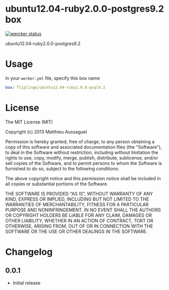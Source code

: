# ubuntu12.04-ruby2.0.0-postgres9.2 box

[![wercker status](https://app.wercker.com/status/16581df5b55baa68ea86c99b28733a2b/m "wercker status")](https://app.wercker.com/project/bykey/16581df5b55baa68ea86c99b28733a2b)

ubuntu12.04-ruby2.0.0-postgres9.2

# Usage

In your `werber.yml` file, specify this box name

```yaml
box: fliplingo/ubuntu12.04-ruby2.0.0-psql9.2
```

# License

The MIT License (MIT)

Copyright (c) 2013 Matthieu Aussaguel

Permission is hereby granted, free of charge, to any person obtaining a copy of
this software and associated documentation files (the "Software"), to deal in
the Software without restriction, including without limitation the rights to
use, copy, modify, merge, publish, distribute, sublicense, and/or sell copies of
the Software, and to permit persons to whom the Software is furnished to do so,
subject to the following conditions:

The above copyright notice and this permission notice shall be included in all
copies or substantial portions of the Software.

THE SOFTWARE IS PROVIDED "AS IS", WITHOUT WARRANTY OF ANY KIND, EXPRESS OR
IMPLIED, INCLUDING BUT NOT LIMITED TO THE WARRANTIES OF MERCHANTABILITY, FITNESS
FOR A PARTICULAR PURPOSE AND NONINFRINGEMENT. IN NO EVENT SHALL THE AUTHORS OR
COPYRIGHT HOLDERS BE LIABLE FOR ANY CLAIM, DAMAGES OR OTHER LIABILITY, WHETHER
IN AN ACTION OF CONTRACT, TORT OR OTHERWISE, ARISING FROM, OUT OF OR IN
CONNECTION WITH THE SOFTWARE OR THE USE OR OTHER DEALINGS IN THE SOFTWARE.

# Changelog

## 0.0.1

- Initial release
